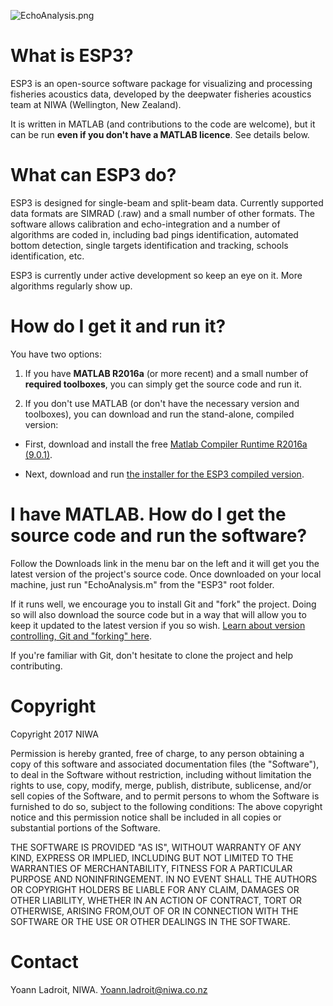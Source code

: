 ![EchoAnalysis.png](https://bitbucket.org/repo/g4Kg5e/images/2024943680-EchoAnalysis.png)

# What is ESP3?

ESP3 is an open-source software package for visualizing and processing fisheries acoustics data, developed by the deepwater fisheries acoustics team at NIWA (Wellington, New Zealand).

It is written in MATLAB (and contributions to the code are welcome), but it can be run **even if you don't have a MATLAB licence**. See details below.

# What can ESP3 do?

ESP3 is designed for single-beam and split-beam data. Currently supported data formats are SIMRAD (.raw) and a small number of other formats. The software allows calibration and echo-integration and a number of algorithms are coded in, including bad pings identification, automated bottom detection, single targets identification and tracking, schools identification, etc.

ESP3 is currently under active development so keep an eye on it. More algorithms regularly show up. 

# How do I get it and run it?

You have two options:

1. If you have **MATLAB R2016a** (or more recent) and a small number of **required toolboxes**, you can simply get the source code and run it.

2. If you don't use MATLAB (or don't have the necessary version and toolboxes), you can download and run the stand-alone, compiled version:

* First, download and install the free [Matlab Compiler Runtime R2016a (9.0.1)](https://au.mathworks.com/supportfiles/downloads/R2016a/deployment_files/R2016a/installers/win64/MCR_R2016a_win64_installer.exe).

* Next, download and run [the installer for the ESP3 compiled version](https://sourceforge.net/projects/esp3/files/).

# I have MATLAB. How do I get the source code and run the software?

Follow the Downloads link in the menu bar on the left and it will get you the latest version of the project's source code. Once downloaded on your local machine, just run "EchoAnalysis.m" from the "ESP3" root folder.

If it runs well, we encourage you to install Git and "fork" the project. Doing so will also download the source code but in a way that will allow you to keep it updated to the latest version if you so wish. [Learn about version controlling, Git and "forking" here](https://www.atlassian.com/git?utm_source=bitbucket&utm_medium=link&utm_campaign=help_dropdown&utm_content=learn_git).

If you're familiar with Git, don't hesitate to clone the project and help contributing.

# Copyright

Copyright 2017 NIWA

Permission is hereby granted, free of charge, to any person obtaining a copy of this software and associated documentation files (the "Software"), to deal in the Software without restriction, including without limitation the rights to use, copy, modify, merge, publish, distribute, sublicense, and/or sell copies of the Software, and to permit persons to whom the Software is furnished to do so, subject to the following conditions: The above copyright notice and this permission notice shall be included in all copies or substantial portions of the Software.

THE SOFTWARE IS PROVIDED "AS IS", WITHOUT WARRANTY OF ANY KIND, EXPRESS OR IMPLIED, INCLUDING BUT NOT LIMITED TO THE WARRANTIES OF MERCHANTABILITY, FITNESS FOR A PARTICULAR PURPOSE AND NONINFRINGEMENT. IN NO EVENT SHALL THE AUTHORS OR COPYRIGHT HOLDERS BE LIABLE FOR ANY CLAIM, DAMAGES OR OTHER LIABILITY, WHETHER IN AN ACTION OF CONTRACT, TORT OR OTHERWISE, ARISING FROM,OUT OF OR IN CONNECTION WITH THE SOFTWARE OR THE USE OR OTHER DEALINGS IN THE SOFTWARE.

# Contact
Yoann Ladroit, NIWA.
Yoann.ladroit@niwa.co.nz